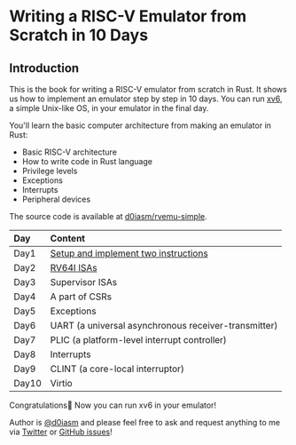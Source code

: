 # Writing a RISC-V Emulator from Scratch in 10 Days

## Introduction

This is the book for writing a RISC-V emulator from scratch in Rust. It shows us how to implement an emulator step by step in 10 days. You can run [xv6](https://github.com/mit-pdos/xv6-riscv), a simple Unix-like OS, in your emulator in the final day.

You'll learn the basic computer architecture from making an emulator in Rust:

* Basic RISC-V architecture
* How to write code in Rust language
* Privilege levels
* Exceptions
* Interrupts
* Peripheral devices

The source code is available at [d0iasm/rvemu-simple](https://github.com/d0iasm/rvemu-simple).

| Day | Content |
| :--- | :--- |
| Day1 | [Setup and implement two instructions](setup-and-implement-one-instruction.md) |
| Day2 | [RV64I ISAs](rv64i-isas.md) |
| Day3 | Supervisor ISAs |
| Day4 | A part of CSRs |
| Day5 | Exceptions |
| Day6 | UART \(a universal asynchronous receiver-transmitter\) |
| Day7 | PLIC \(a platform-level interrupt controller\) |
| Day8 | Interrupts |
| Day9 | CLINT \(a core-local interruptor\) |
| Day10 | Virtio |

Congratulations🎉 Now you can run xv6 in your emulator!

Author is [@d0iasm](https://twitter.com/d0iasm) and please feel free to ask and request anything to me via [Twitter](https://twitter.com/d0iasm) or [GitHub issues](https://github.com/d0iasm/rvemu-simple/issues)!


